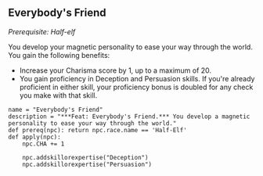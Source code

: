 ## Everybody's Friend
*Prerequisite: Half-elf*

You develop your magnetic personality to ease your way through the world. You gain the following benefits:

* Increase your Charisma score by 1, up to a maximum of 20.
* You gain proficiency in Deception and Persuasion skills. If you're already proficient in either skill, your proficiency bonus is doubled for any check you make with that skill.

```
name = "Everybody's Friend"
description = "***Feat: Everybody's Friend.*** You develop a magnetic personality to ease your way through the world."
def prereq(npc): return npc.race.name == 'Half-Elf'
def apply(npc):
    npc.CHA += 1

    npc.addskillorexpertise("Deception")
    npc.addskillorexpertise("Persuasion")
```
